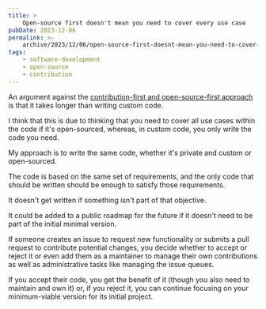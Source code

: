 ```yaml
---
title: >
    Open-source first doesn't mean you need to cover every use case
pubDate: 2023-12-06
permalink: >-
    archive/2023/12/06/open-source-first-doesnt-mean-you-need-to-cover-every-use-case
tags:
    - software-development
    - open-source
    - contribution
---
```


An argument against the [contribution-first and open-source-first approach](https://www.oliverdavies.uk/archive/2023/12/01/the-contribution-first-workflow) is that it takes longer than writing custom code.

I think that this is due to thinking that you need to cover all use cases within the code if it's open-sourced, whereas, in custom code, you only write the code you need.

My approach is to write the same code, whether it's private and custom or open-sourced.

The code is based on the same set of requirements, and the only code that should be written should be enough to satisfy those requirements.

It doesn't get written if something isn't part of that objective.

It could be added to a public roadmap for the future if it doesn't need to be part of the initial minimal version.

If someone creates an issue to request new functionality or submits a pull request to contribute potential changes, you decide whether to accept or reject it or even add them as a maintainer to manage their own contributions as well as administrative tasks like managing the issue queues.

If you accept their code, you get the benefit of it (though you also need to maintain and own it) or, if you reject it, you can continue focusing on your minimum-viable version for its initial project.
